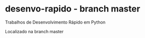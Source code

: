 # desenvo-rapido - branch master
Trabalhos de Desenvolvimento Rápido em Python

Localizado na branch master
